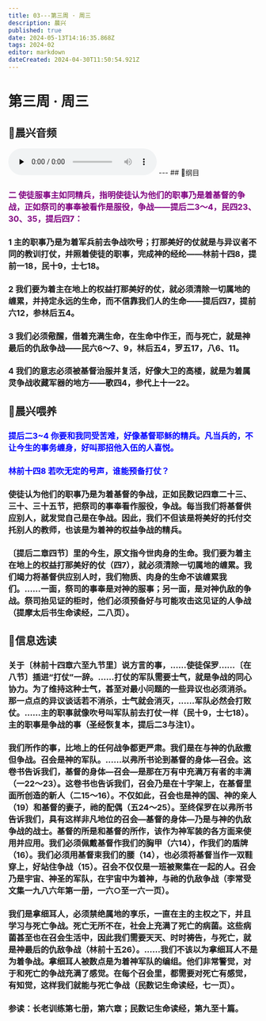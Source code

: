 ```yaml
---
title: 03---第三周 · 周三
description: 晨兴
published: true
date: 2024-05-13T14:16:35.868Z
tags: 2024-02
editor: markdown
dateCreated: 2024-04-30T11:50:54.921Z
---
```


# 第三周 · 周三
## 🎵晨兴音频
<audio id="audio" controls="" preload="none">
      <source id="mp3" src="/2024-02/week3/week3day3.mp3">
</audio>
---
## 📖纲目

### <font color=purple>二   使徒服事主如同精兵，指明使徒认为他们的职事乃是着基督的争战，正如祭司的事奉被看作是服役，争战——提后二3～4，民四23、30、35，提后四7：</font>

### 1   主的职事乃是为着军兵前去争战吹号；打那美好的仗就是与异议者不同的教训打仗，并照着使徒的职事，完成神的经纶——林前十四8，提前一18，民十9，士七18。

### 2   我们要为着主在地上的权益打那美好的仗，就必须清除一切属地的缠累，并持定永远的生命，而不信靠我们人的生命——提后四7，提前六12，参林后五4。

### 3   我们必须儆醒，借着充满生命，在生命中作王，而与死亡，就是神最后的仇敌争战——民六6～7、9，林后五4，罗五17，八6、11。

### 4   我们的意志必须被基督治服并复活，好像大卫的高楼，就是为着属灵争战收藏军器的地方——歌四4，参代上十一22。

## 📖晨兴喂养

### <font color=blue>提后二3~4    你要和我同受苦难，好像基督耶稣的精兵。凡当兵的，不让今生的事务缠身，好叫那招他入伍的人喜悦。</font>

### <font color=blue>林前十四8    若吹无定的号声，谁能预备打仗？</font>

### 使徒认为他们的职事乃是为着基督的争战，正如民数记四章二十三、三十、三十五节，把祭司的事奉看作服役，争战。每当我们将基督供应别人，就发觉自己是在争战。因此，我们不但该是将美好的托付交托别人的教师，也该是为着神的权益争战的精兵。

### 〔提后二章四节〕里的今生，原文指今世肉身的生命。我们要为着主在地上的权益打那美好的仗（四7），就必须清除一切属地的缠累。我们竭力将基督供应别人时，我们物质、肉身的生命不该缠累我们。……一面，祭司的事奉是对神的服事；另一面，是对神仇敌的争战。祭司抬见证的柜时，他们必须预备好与可能攻击这见证的人争战（提摩太后书生命读经，二八页）。

## 📖信息选读

### 关于〔林前十四章六至九节里〕说方言的事，……使徒保罗……〔在八节〕插进“打仗”一辞。……打仗的军队需要士气，就是争战的同心协力。为了维持这种士气，甚至对最小问题的一些异议也必须消杀。那一点点的异议谈话若不消杀，士气就会消灭，……军队必然会打败仗。……主的职事就像吹号叫军队前去打仗一样（民十9，士七18）。主的职事是争战的事（圣经恢复本，提后二3与注1）。

### 我们所作的事，比地上的任何战争都更严肃。我们是在与神的仇敌撒但争战。召会是神的军队。……以弗所书论到基督的身体—召会。这卷书告诉我们，基督的身体—召会—是那在万有中充满万有者的丰满（一22～23）。这卷书也告诉我们，召会乃是在十字架上，在基督里面所创造的新人（二15～16）。不仅如此，召会也是神的国、神的亲人（19）和基督的妻子，祂的配偶（五24～25）。至终保罗在以弗所书告诉我们，具有这样非凡地位的召会—基督的身体—乃是与神的仇敌争战的战士。基督的所是和基督的所作，该作为神军装的各方面来使用并应用。我们必须佩戴基督作我们的胸甲（六14），作我们的盾牌（16）。我们必须用基督束我们的腰（14），也必须将基督当作一双鞋穿上，好站住争战（15）。召会不仅仅是一班被聚集在一起的人。召会乃是宇宙、神圣的军队，在宇宙中为着神，与祂的仇敌争战（李常受文集一九八六年第一册，一六○至一六一页）。

### 我们是拿细耳人，必须禁绝属地的享乐，一直在主的主权之下，并且学习与死亡争战。死亡无所不在，社会上充满了死亡的病菌。这些病菌甚至也在召会生活中，因此我们需要天天、时时祷告，与死亡，就是神最后的仇敌争战（林前十五26）。……我们不该以为拿细耳人不是为着争战。拿细耳人被数点是为着神军队的编组。他们非常警觉，对于和死亡的争战充满了感觉。在每个召会里，都需要对死亡有感觉，有知觉，这样我们就能与死亡争战（民数记生命读经，七一页）。

### 参读：长老训练第七册，第六章；民数记生命读经，第九至十篇。
<!-- Google tag (gtag.js) -->
<script async src="https://www.googletagmanager.com/gtag/js?id=G-1P8709Z16T"></script>
<script>
  window.dataLayer = window.dataLayer || [];
  function gtag(){dataLayer.push(arguments);}
  gtag('js', new Date());

  gtag('config', 'G-1P8709Z16T');
</script>